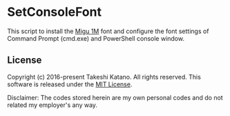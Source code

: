 # SetConsoleFont
This script to install the [Migu 1M](http://mix-mplus-ipa.osdn.jp/migu/) font and configure the font settings of Command Prompt (cmd.exe) and PowerShell console window.

## License

Copyright (c) 2016-present Takeshi Katano. All rights reserved. This software is released under the [MIT License](https://github.com/tksh164/ConsoleFontConfigurationScript/blob/master/LICENSE).

Disclaimer: The codes stored herein are my own personal codes and do not related my employer's any way.
